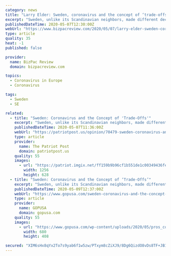```yaml
---
category: news
title: "Larry Elder: Sweden, coronavirus and the concept of ‘trade-offs’"
excerpt: "Sweden, unlike its Scandinavian neighbors, made different decisions to deal with the coronavirus pandemic. It issued no mandatory orders."
publishedDateTime: 2020-05-07T12:30:00Z
webUrl: "https://www.bizpacreview.com/2020/05/07/larry-elder-sweden-coronavirus-and-the-concept-of-trade-offs-917850"
type: article
quality: 35
heat: -1
published: false

provider:
  name: BizPac Review
  domain: bizpacreview.com

topics:
  - Coronavirus in Europe
  - Coronavirus

tags:
  - Sweden
  - SE

related:
  - title: "Sweden: Coronavirus and the Concept of 'Trade-Offs'"
    excerpt: "Sweden, unlike its Scandinavian neighbors, made different decisions to deal with the coronavirus pandemic. It issued no mandatory orders."
    publishedDateTime: 2020-05-07T11:36:00Z
    webUrl: "https://patriotpost.us/opinion/70479-sweden-coronavirus-and-the-concept-of-trade-offs-2020-05-07"
    type: article
    provider:
      name: The Patriot Post
      domain: patriotpost.us
    quality: 55
    images:
      - url: "https://patriot.imgix.net/ff159b9b96cf1b551de1c00349436fe840664266c41549fc5a12386f2a0cdd2f.jpg?auto=format"
        width: 1256
        height: 628
  - title: "Sweden: Coronavirus and the Concept of ‘Trade-Offs’"
    excerpt: "Sweden, unlike its Scandinavian neighbors, made different decisions to deal with the coronavirus pandemic. It issued no mandatory orders. It did not require its citizens to shelter at home. True, as of May 4,"
    publishedDateTime: 2020-05-09T12:37:00Z
    webUrl: "https://www.gopusa.com/sweden-coronavirus-and-the-concept-of-trade-offs/"
    type: article
    provider:
      name: GOPUSA
      domain: gopusa.com
    quality: 55
    images:
      - url: "https://www.gopusa.com/wp-content/uploads/2020/05/pros_cons_tradeoffs.jpg"
        width: 680
        height: 408

secured: "XIM6sHx8qYx2To7s9yab6f1w5zw/PTxym8cZiXJ9/8Dg6QizdO8vDs8TF+JB16WYZ3ftR5++yX2+W1wrM4Z50Gvnd+XVXZS6Aa6RcUyrOwXO79phsP1tTFLJX3mHDY4giqLlTT3o0Smebs6Zfv/Nt9lLeOeyjoN6344Ye7UMQHRcUIG9V1cPVtEXeOpI6huBnUJKxjrrBFwnOnJ70nMnTEkHh98LpZnGIuOUhPhVBhW0aulWqjyS0BIlVRu8zx/BeR7BQ48eKziOy+17JPEJllwLw4hEl1eacT01qvE7r84Gkwq5S+ivwjmt1aM5+Fj2;4CDbUyjs4WBNC59UR8VIgA=="
---
```


